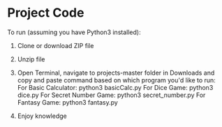 # Project Code

To run (assuming you have Python3 installed):

1) Clone or download ZIP file
2) Unzip file
3) Open Terminal, navigate to projects-master folder in Downloads and copy and paste command based on which program you'd like to run: </br>
  For Basic Calculator:  python3 basicCalc.py
  For Dice Game: python3 dice.py
  For Secret Number Game: python3 secret_number.py
  For Fantasy Game: python3 fantasy.py

4) Enjoy knowledge 
  
